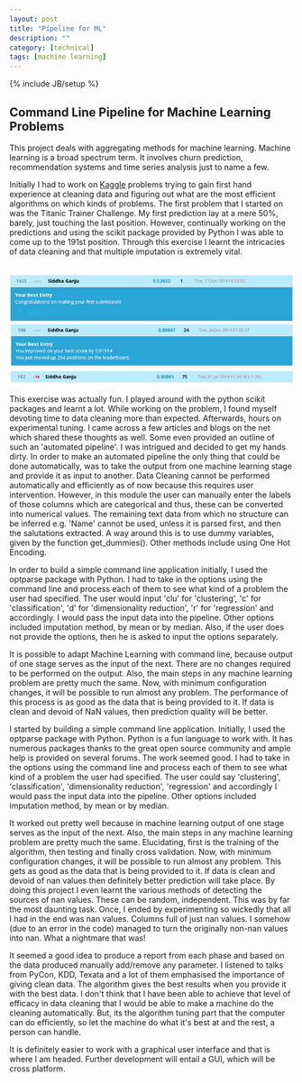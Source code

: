 ```yaml
---
layout: post
title: "Pipeline for ML"
description: ""
category: [technical]
tags: [machine learning]
---
```

{% include JB/setup %}

## Command Line Pipeline for Machine Learning Problems

This project deals with aggregating methods for machine learning. Machine learning is a broad spectrum term. It involves churn prediction, recommendation systems and time series analysis just to name a few.  

Initially I had to work on [Kaggle](http://www.kaggle.com/) problems trying to gain first hand experience at cleaning data and figuring out what are the most efficient algorithms on which kinds of problems. The first problem that I started on was the Titanic Trainer Challenge. My first prediction lay at a mere 50\%, barely, just touching the last position. However, continually working on the predictions and using the scikit package provided by Python I was able to come up to the 191st position. Through this exercise I learnt the intricacies of data cleaning and that multiple imputation is extremely vital. 

<br/>
<img src ="/images/first_submission.png" style="width:600px;height=500px">
<br/>
<img src ="/images/spot.png" style="width:600px;height=500px" >
<br/>
<img src ="/images/final_submission.png" style="width:600px;height=500px">
<br/>

This exercise was actually fun. I played around with the python scikit packages and learnt a lot. While working on the problem, I found myself devoting time to data cleaning more than expected. Afterwards, hours on experimental tuning. I came across a few articles and blogs on the net which shared these thoughts as well. Some even provided an outline of such an 'automated pipeline'. I was intrigued and decided to get my hands dirty.  In order to make an automated pipeline the only thing that could be done automatically, was to take the output from one machine learning stage and provide it as input to another. Data Cleaning cannot be performed automatically and efficiently as of now because this requires user intervention. However, in this module the user can manually enter the labels of those columns which are categorical and thus, these can be converted into numerical values. The remaining text data from which no structure can be inferred e.g. 'Name' cannot be used, unless it is parsed first, and then the salutations extracted. A way around this is to use dummy variables, given by the function get_dummies(). Other methods include using One Hot Encoding.

In order to build a simple command line application initially, I used the optparse package with Python. I had to take in the options using the command line and process each of them to see what kind of a problem the user had specified. The user would input 'clu' for 'clustering', 'c' for 'classification', 'd' for 'dimensionality reduction', 'r' for 'regression' and accordingly. I would pass the input data into the pipeline. Other options included imputation method, by mean or by median. Also, if the user does not provide the options, then he is asked to input the options separately.

It is possible to adapt Machine Learning with command line, because output of one stage serves as the input of the next. There are no changes required to be performed on the output. Also, the main steps in any machine learning problem are pretty much the same. Now, with minimum configuration changes, it will be possible to run almost any problem. The performance of this process is as good as the data that is being provided to it. If data is clean and devoid of NaN values, then prediction quality will be better. 

I started by building a simple command line application. Initially, I used the optparse package with Python. Python is a fun language to work with. It has numerous packages thanks to the great open source community and ample help is provided on several forums. The work seemed good. I had to take in the options using the command line and process each of them to see what kind of a problem the user had specified. The user could say 'clustering', 'classification', 'dimensionality reduction', 'regression' and accordingly I would pass the input data into the pipeline. Other options included imputation method, by mean or by median. 

It worked out pretty well because in machine learning output of one stage serves as the input of the next. Also, the main steps in any machine learning problem are pretty much the same. Elucidating, first is the training of the algorithm, then testing and finally cross validation. Now, with minimum configuration changes, it will be possible to run almost any problem. This gets as good as the data that is being provided to it. If data is clean and devoid of nan values then definitely better prediction will take place. By doing this project I even learnt the various methods of detecting the sources of nan values. These can be random, independent. This was by far the most daunting task. Once, I ended by experimenting so wickedly that all I had in the end was nan values. Columns full of just nan values. I somehow (due to an error in the code) managed to turn the originally non-nan values into nan. What a nightmare that was! 

It seemed a good idea to produce a report from each phase and based on the data produced manually add/remove any parameter. I listened to talks from PyCon, KDD, Texata and a lot of them emphasised the importance of giving clean data. The algorithm gives the best results when you provide it with the best data. I don't think that I have been able to achieve that level of efficacy in data cleaning that I would be able to make a machine do the cleaning automatically. But, its the algorithm tuning part that the computer can do efficiently, so let the machine do what it's best at and the rest, a person can handle. 

It is definitely easier to work with a graphical user interface and that is where I am headed. Further development will entail a GUI, which will be cross platform. 